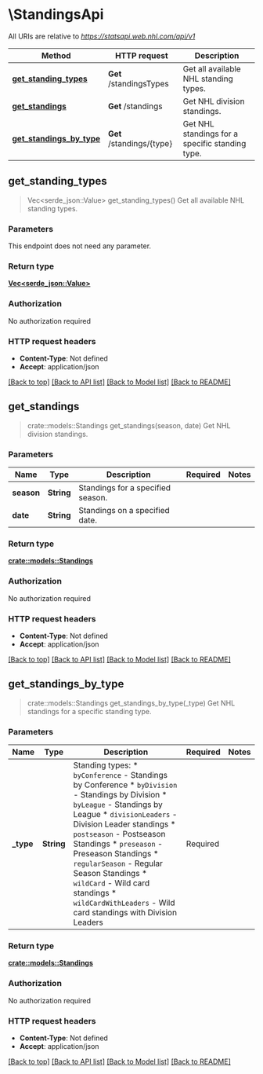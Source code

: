 # \StandingsApi

All URIs are relative to *https://statsapi.web.nhl.com/api/v1*

Method | HTTP request | Description
------------- | ------------- | -------------
[**get_standing_types**](StandingsApi.md#get_standing_types) | **Get** /standingsTypes | Get all available NHL standing types.
[**get_standings**](StandingsApi.md#get_standings) | **Get** /standings | Get NHL division standings.
[**get_standings_by_type**](StandingsApi.md#get_standings_by_type) | **Get** /standings/{type} | Get NHL standings for a specific standing type.



## get_standing_types

> Vec<serde_json::Value> get_standing_types()
Get all available NHL standing types.

### Parameters

This endpoint does not need any parameter.

### Return type

[**Vec<serde_json::Value>**](serde_json::Value.md)

### Authorization

No authorization required

### HTTP request headers

- **Content-Type**: Not defined
- **Accept**: application/json

[[Back to top]](#) [[Back to API list]](../README.md#documentation-for-api-endpoints) [[Back to Model list]](../README.md#documentation-for-models) [[Back to README]](../README.md)


## get_standings

> crate::models::Standings get_standings(season, date)
Get NHL division standings.

### Parameters


Name | Type | Description  | Required | Notes
------------- | ------------- | ------------- | ------------- | -------------
**season** | **String** | Standings for a specified season. |  | 
**date** | **String** | Standings on a specified date. |  | 

### Return type

[**crate::models::Standings**](Standings.md)

### Authorization

No authorization required

### HTTP request headers

- **Content-Type**: Not defined
- **Accept**: application/json

[[Back to top]](#) [[Back to API list]](../README.md#documentation-for-api-endpoints) [[Back to Model list]](../README.md#documentation-for-models) [[Back to README]](../README.md)


## get_standings_by_type

> crate::models::Standings get_standings_by_type(_type)
Get NHL standings for a specific standing type.

### Parameters


Name | Type | Description  | Required | Notes
------------- | ------------- | ------------- | ------------- | -------------
**_type** | **String** | Standing types:   * `byConference` - Standings by Conference   * `byDivision` - Standings by Division   * `byLeague` - Standings by League   * `divisionLeaders` - Division Leader standings   * `postseason` - Postseason Standings   * `preseason` - Preseason Standings   * `regularSeason` - Regular Season Standings   * `wildCard` - Wild card standings   * `wildCardWithLeaders` - Wild card standings with Division Leaders  | Required | 

### Return type

[**crate::models::Standings**](Standings.md)

### Authorization

No authorization required

### HTTP request headers

- **Content-Type**: Not defined
- **Accept**: application/json

[[Back to top]](#) [[Back to API list]](../README.md#documentation-for-api-endpoints) [[Back to Model list]](../README.md#documentation-for-models) [[Back to README]](../README.md)


